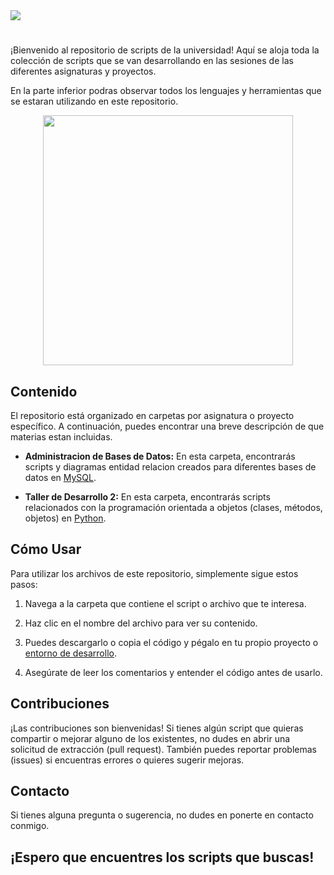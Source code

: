 <img src="https://github.com/FreddMX/resource/blob/main/header.png" />

#

<!-- <img src="https://i.postimg.cc/ZY6yKsTL/UNACH.png" alt="UNACH.png" width="100"/> -->

¡Bienvenido al repositorio de scripts de la universidad! Aquí se aloja toda la colección de scripts que se van desarrollando en las sesiones de las diferentes asignaturas y proyectos.

En la parte inferior podras observar todos los lenguajes y herramientas que se estaran utilizando en este repositorio. 

<p align="center">
  <img src="https://skillicons.dev/icons?i=python,java,mysql,vscode" width="400" />
</p>

## Contenido

El repositorio está organizado en carpetas por asignatura o proyecto específico. A continuación, puedes encontrar una breve descripción de que materias estan incluidas.

- **Administracion de Bases de Datos:** En esta carpeta, encontrarás scripts y diagramas entidad relacion creados para diferentes bases de datos en [MySQL](https://www.mysql.com/).

- **Taller de Desarrollo 2:** En esta carpeta, encontrarás scripts relacionados con la programación orientada a objetos (clases, métodos, objetos) en [Python](https://www.python.org/).

## Cómo Usar

Para utilizar los archivos de este repositorio, simplemente sigue estos pasos:

1. Navega a la carpeta que contiene el script o archivo que te interesa.

2. Haz clic en el nombre del archivo para ver su contenido.

3. Puedes descargarlo o copia el código y pégalo en tu propio proyecto o [entorno de desarrollo](https://code.visualstudio.com/).

4. Asegúrate de leer los comentarios y entender el código antes de usarlo.

## Contribuciones

¡Las contribuciones son bienvenidas! Si tienes algún script que quieras compartir o mejorar alguno de los existentes, no dudes en abrir una solicitud de extracción (pull request). También puedes reportar problemas (issues) si encuentras errores o quieres sugerir mejoras.

## Contacto

Si tienes alguna pregunta o sugerencia, no dudes en ponerte en contacto conmigo.

## ¡Espero que encuentres los scripts que buscas!
